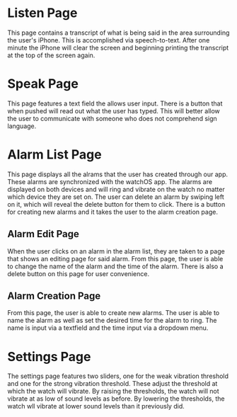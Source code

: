 # Listen Page
This page contains a transcript of what is being said in the area surrounding the user's iPhone. This is accomplished via speech-to-text. After one minute the iPhone will clear the screen and beginning printing the transcript at the top of the screen again.

# Speak Page
This page features a text field the allows user input. There is a button that when pushed will read out what the user has typed. This will better allow the user to communicate with someone who does not comprehend sign language.

# Alarm List Page
This page displays all the alrams that the user has created through our app. These alarms are synchronized with the watchOS app. The alarms are displayed on both devices and will ring and vibrate on the watch no matter which device they are set on. The user can delete an alarm by swiping left on it, which will reveal the delete button for them to click. There is a button for creating new alarms and it takes the user to the alarm creation page.

## Alarm Edit Page
When the user clicks on an alarm in the alarm list, they are taken to a page that shows an editing page for said alarm. From this page, the user is able to change the name of the alarm and the time of the alarm. There is also a delete button on this page for user convenience.

## Alarm Creation Page
From this page, the user is able to create new alarms. The user is able to name the alarm as well as set the desired time for the alarm to ring. The name is input via a textfield and the time input via a dropdown menu.

# Settings Page
The settings page features two sliders, one for the weak vibration threshold and one for the strong vibration threshold. These adjust the threshold at which the watch will vibrate. By raising the thresholds, the watch will not vibrate at as low of sound levels as before. By lowering the thresholds, the watch wll vibrate at lower sound levels than it previously did.
